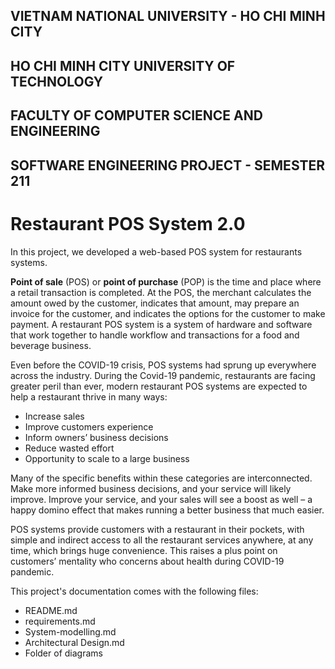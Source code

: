 
## VIETNAM NATIONAL UNIVERSITY - HO CHI MINH CITY
## HO CHI MINH CITY UNIVERSITY OF TECHNOLOGY
## FACULTY OF COMPUTER SCIENCE AND ENGINEERING

## SOFTWARE ENGINEERING PROJECT - SEMESTER 211
# Restaurant POS System 2.0

In this project, we developed a web-based POS system for restaurants systems. 

**Point of sale** (POS) or **point of purchase** (POP) is the time and place where a retail transaction is completed.
At the POS, the merchant calculates the amount owed by the customer, indicates that amount, may prepare an invoice for the customer, and indicates the options for the customer to make payment.
A restaurant POS system is a system of hardware and software that work together to handle workflow and transactions for a food and beverage business.

Even before the COVID-19 crisis, POS systems had sprung up everywhere across the industry.
During the Covid-19 pandemic, restaurants are facing greater peril than ever, modern restaurant POS systems are expected to help a restaurant thrive in many ways:
* Increase sales
* Improve customers experience
* Inform owners’ business decisions
* Reduce wasted effort
* Opportunity to scale to a large business

Many of the specific benefits within these categories are interconnected.
Make more informed business decisions, and your service will likely improve.
Improve your service, and your sales will see a boost as well – a happy domino effect that makes running a better business that much easier.

POS systems provide customers with a restaurant in their pockets, with simple and indirect access to all the restaurant services anywhere, at any time, which brings huge convenience.
This raises a plus point on customers’ mentality who concerns about health during COVID-19 pandemic.

This project's documentation comes with the following files:
* README.md
* requirements.md
* System-modelling.md
* Architectural Design.md
* Folder of diagrams